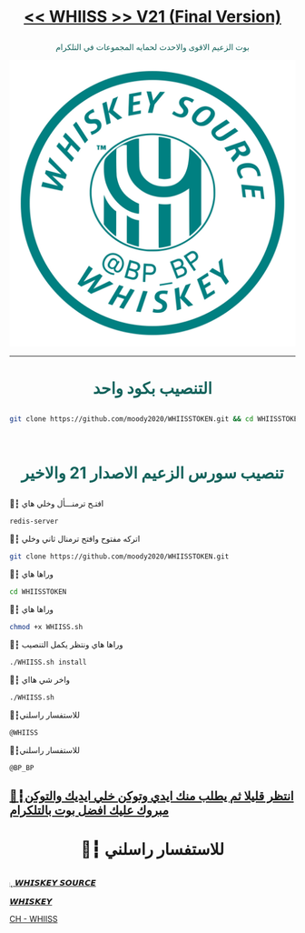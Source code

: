 # <p align="center" style="color:#cb3349" > [<< WHIISS >> V21 (Final Version)](https://telegram.me/swhiskee)

 <p align="center" style="color: #14635c;" > بوت الزعيم الاقوى والاحدث لحمايه المجموعات في التلكرام
<p align="center"><img src="زعيم.jpg" alt="بوت زعيم" title="بوت زعيم">

***

# <p align="center" style="color: #14635c;" > التنصيب بكود واحد
```sh
git clone https://github.com/moody2020/WHIISSTOKEN.git && cd WHIISSTOKEN && chmod +x WHIISS.sh && ./WHIISS.sh install && ./WHIISS.sh
```


<br>

# <p align="center" style="color: #14635c;" >  تنصيب سورس الزعيم الاصدار 21 والاخير

🔖┇  افتـح ترمنـــأل وخلي هاي
```sh
redis-server
```
🔖┇  اتركه مفتوح وافتح ترمنال ثاني وخلي
```sh
git clone https://github.com/moody2020/WHIISSTOKEN.git
```
🔖┇  وراها هاي
```sh
cd WHIISSTOKEN
```
🔖┇  وراها هاي 
```sh
chmod +x WHIISS.sh
```
🔖┇  وراها هاي ونتظر يكمل التنصيب 
```sh
./WHIISS.sh install
```
🔖┇  واخر شي هااي 
```sh
./WHIISS.sh
```
🔖┇للاستفسار راسلني 
```sh
@WHIISS
```
🔖┇للاستفسار راسلني 
```sh
@BP_BP
```
##  [🔖┇انتظر قليلا ثم يطلب منك ايدي وتوكن خلي ايديك والتوكن مبروك عليك افضل بوت بالتلكرام](https://telegram.me/swhiskee)
# <p align="center"> 🔖┇  للاستفسار راسلني 

  [𓏺˛ 𝙒𝙃𝙄𝙎𝙆𝙀𝙔 𝙎𝙊𝙐𝙍𝘾𝙀](https://telegram.me/swhiskee) <br>
  
  [𝙒𝙃𝙄𝙎𝙆𝙀𝙔](https://telegram.me/BP_BP) <br>
  
  [CH - WHIISS](https://telegram.me/swhiskee) 
